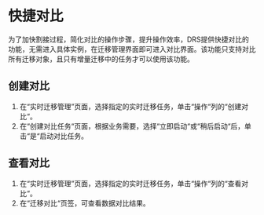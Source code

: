 # 快捷对比<a name="drs_03_0045"></a>

为了加快割接过程，简化对比的操作步骤，提升操作效率，DRS提供快捷对比的功能，无需进入具体实例，在迁移管理界面即可进入对比界面。该功能只支持对比所有迁移对象，且只有增量迁移中的任务才可以使用该功能。

## 创建对比<a name="section20241053145013"></a>

1.  在“实时迁移管理”页面，选择指定的实时迁移任务，单击“操作“列的“创建对比“。
2.  在“创建对比任务“页面，根据业务需要，选择“立即启动“或“稍后启动“后，单击“是“启动对比任务。

## 查看对比<a name="section3573152871910"></a>

1.  在“实时迁移管理”页面，选择指定的实时迁移任务，单击“操作“列的“查看对比“。
2.  在“迁移对比“页签，可查看数据对比结果。

